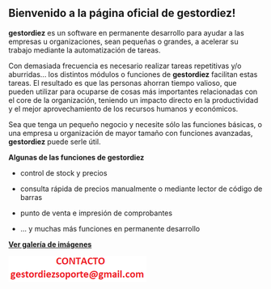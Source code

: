 ## Bienvenido a la página oficial de gestordiez!

**gestordiez** es un software en permanente desarrollo para ayudar a las empresas u organizaciones, sean pequeñas o grandes, a acelerar su trabajo mediante la automatización de tareas. 

Con demasiada frecuencia es necesario realizar tareas repetitivas y/o aburridas... los distintos módulos o funciones de **gestordiez** facilitan estas tareas. El resultado es que las personas ahorran tiempo valioso, que pueden utilizar para ocuparse de cosas más importantes relacionadas con el core de la organización, teniendo un impacto directo en la productividad y el mejor aprovechamiento de los recursos humanos y económicos. 

Sea que tenga un pequeño negocio y necesite sólo las funciones básicas, o una empresa u organización de mayor tamaño con funciones avanzadas, **gestordiez** puede serle útil.

**Algunas de las funciones de gestordiez**

- control de stock y precios
- consulta rápida de precios manualmente o mediante lector de código de barras
- punto de venta e impresión de comprobantes

- ... y muchas más funciones en permanente desarrollo

**[Ver galería de imágenes](galeria.md)**


![1](images/c.png)
